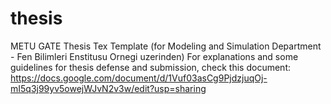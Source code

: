 # thesis
METU GATE Thesis Tex Template (for Modeling and Simulation Department - Fen Bilimleri Enstitusu Ornegi uzerinden) 
For explanations and some guidelines for thesis defense and submission, check this document: https://docs.google.com/document/d/1Vuf03asCg9PjdzjuqOj-mI5q3j99yv5owejWJvN2v3w/edit?usp=sharing

